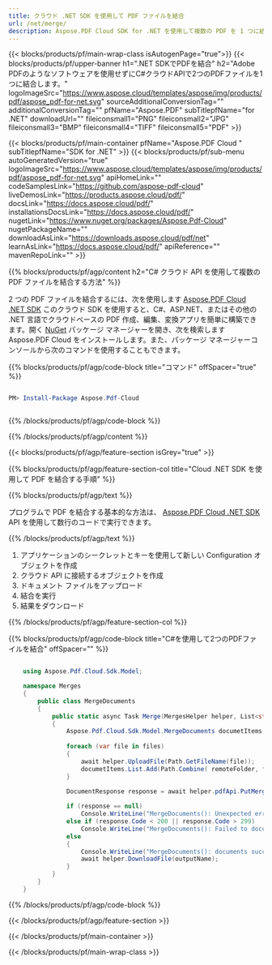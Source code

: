 ```yaml
---
title: クラウド .NET SDK を使用して PDF ファイルを結合
url: /net/merge/
description: Aspose.PDF Cloud SDK for .NET を使用して複数の PDF を 1 つに結合します。REST API 経由でシームレスにドキュメントを組み合わせます。
---
```


{{< blocks/products/pf/main-wrap-class isAutogenPage="true">}}
{{< blocks/products/pf/upper-banner h1=".NET SDKでPDFを結合" h2="Adobe PDFのようなソフトウェアを使用せずにC#クラウドAPIで2つのPDFファイルを1つに結合します。" logoImageSrc="https://www.aspose.cloud/templates/aspose/img/products/pdf/aspose_pdf-for-net.svg" sourceAdditionalConversionTag="" additionalConversionTag="" pfName="Aspose.PDF" subTitlepfName="for .NET" downloadUrl="" fileiconsmall1="PNG" fileiconsmall2="JPG" fileiconsmall3="BMP" fileiconsmall4="TIFF" fileiconsmall5="PDF" >}}

{{< blocks/products/pf/main-container pfName="Aspose.PDF Cloud " subTitlepfName="SDK for .NET" >}}
{{< blocks/products/pf/sub-menu autoGeneratedVersion="true" logoImageSrc="https://www.aspose.cloud/templates/aspose/img/products/pdf/aspose_pdf-for-net.svg" apiHomeLink="" codeSamplesLink="https://github.com/aspose-pdf-cloud" liveDemosLink="https://products.aspose.cloud/pdf/" docsLink="https://docs.aspose.cloud/pdf/" installationsDocsLink="https://docs.aspose.cloud/pdf/" nugetLink="https://www.nuget.org/packages/Aspose.Pdf-Cloud" nugetPackageName="" downloadAsLink="https://downloads.aspose.cloud/pdf/net" learnAsLink="https://docs.aspose.cloud/pdf/" apiReference="" mavenRepoLink="" >}}

{{% blocks/products/pf/agp/content h2="C# クラウド API を使用して複数の PDF ファイルを結合する方法" %}}

2 つの PDF ファイルを結合するには、次を使用します
[Aspose.PDF Cloud .NET SDK](https://products.aspose.cloud/pdf/net/)
このクラウド SDK を使用すると、C#、ASP.NET、またはその他の .NET 言語でクラウドベースの PDF 作成、編集、変換アプリを簡単に構築できます。開く
[NuGet](https://www.nuget.org/packages/Aspose.Pdf-Cloud)
パッケージ マネージャーを開き、次を検索します
Aspose.PDF Cloud
をインストールします。また、パッケージ マネージャーコンソールから次のコマンドを使用することもできます。

{{% blocks/products/pf/agp/code-block title="コマンド" offSpacer="true" %}}

```powershell

PM> Install-Package Aspose.Pdf-Cloud 



```

{{% /blocks/products/pf/agp/code-block %}}

{{% /blocks/products/pf/agp/content %}}

{{< blocks/products/pf/agp/feature-section isGrey="true" >}}

{{% blocks/products/pf/agp/feature-section-col title="Cloud .NET SDK を使用して PDF を結合する手順" %}}

{{% blocks/products/pf/agp/text %}}

プログラムで PDF を結合する基本的な方法は、
[Aspose.PDF Cloud .NET SDK](https://products.aspose.cloud/pdf/net/)
API を使用して数行のコードで実行できます。

{{% /blocks/products/pf/agp/text %}}

1. アプリケーションのシークレットとキーを使用して新しい Configuration オブジェクトを作成
1. クラウド API に接続するオブジェクトを作成
1. ドキュメント ファイルをアップロード
1. 結合を実行
1. 結果をダウンロード

{{% /blocks/products/pf/agp/feature-section-col %}}

{{% blocks/products/pf/agp/code-block title="C#を使用して2つのPDFファイルを結合" offSpacer="" %}}

```cs

    using Aspose.Pdf.Cloud.Sdk.Model;

    namespace Merges
    {
        public class MergeDocuments
        {
            public static async Task Merge(MergesHelper helper, List<string> files, string outputName, string remoteFolder)
            {
                Aspose.Pdf.Cloud.Sdk.Model.MergeDocuments documetItems = new(new List<string>());
    
                foreach (var file in files)
                {
                    await helper.UploadFile(Path.GetFileName(file));
                    documetItems.List.Add(Path.Combine( remoteFolder, file));
                }
    
                DocumentResponse response = await helper.pdfApi.PutMergeDocumentsAsync(outputName, documetItems, folder: remoteFolder);

                if (response == null)
                    Console.WriteLine("MergeDocuments(): Unexpected error!");
                else if (response.Code < 200 || response.Code > 299)
                    Console.WriteLine("MergeDocuments(): Failed to documents.");
                else
                {
                    Console.WriteLine("MergeDocuments(): documents successfully merged to '{0}' file.", outputName);
                    await helper.DownloadFile(outputName);
                }
            }
        }
    }
```

{{% /blocks/products/pf/agp/code-block %}}

{{< /blocks/products/pf/agp/feature-section >}}

{{< /blocks/products/pf/main-container >}}

{{< /blocks/products/pf/main-wrap-class >}}
